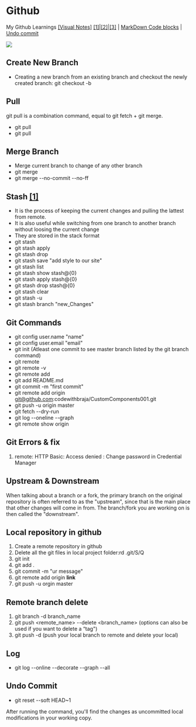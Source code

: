 # Github
My Github Learnings
[[Visual Notes]](https://www.draw.io)
[[1]](https://www.youtube.com/watch?v=3a2x1iJFJWc)|[[2]](https://guide.freecodecamp.org/git/git-pull/)|[[3]](https://help.github.com/en/github/using-git/about-remote-repositories)
| [MarkDown Code blocks](https://support.codebasehq.com/articles/tips-tricks/syntax-highlighting-in-markdown)
| [Undo commit](https://www.git-tower.com/learn/git/faq/undo-last-commit)

![](https://i.ibb.co/0X29fQ2/Git-Work-Flow.png)

## Create New Branch
* Creating a new branch from an existing branch and checkout the newly created branch: git checkout -b <branch-Name>
  
## Pull
git pull is a combination command, equal to git fetch + git merge.
* git pull
* git pull 

## Merge Branch
* Merge current branch to change of any other branch 
* git merge <branch-Name> 
* git merge <branch-name> --no-commit --no-ff

## Stash [[1]](https://www.atlassian.com/git/tutorials/saving-changes/git-stash#re-applying-your-stashed-changes)
* It is the process of keeping the current changes and pulling the lattest from remote.
* It is also useful while switching from one branch to another branch without loosing the current change
* They are stored in the stack format
* git stash
* git stash apply
* git stash drop
* git stash save "add style to our site"
* git stash list
* git stash show stash@{0}
* git stash apply stash@{0}
* git stash drop stash@{0}
* git stash clear
* git stash -u
* git stash branch "new_Changes"

## Git Commands
* git config user.name "name"
* git config user.email "email"
* git init (Atleast one commit to see master branch listed by the git branch command)
* git remote
* git remote -v
* git remote add <name> <url>
* git add README.md
* git commit -m "first commit"
* git remote add origin git@github.com:codewithbraja/CustomComponents001.git
* git push -u origin master
* git fetch --dry-run
* git log --oneline --graph
* git remote show origin

## Git Errors & fix
1. remote: HTTP Basic: Access denied : Change password in Credential Manager

## Upstream & Downstream
When talking about a branch or a fork, the primary branch on the original repository is often referred to as the "upstream", since that is the main place that other changes will come in from. The branch/fork you are working on is then called the "downstream".

## Local repository in github
1. Create a remote repository in github
2. Delete all the git files in local project folder:rd .git/S/Q
3. git init
4. git add .
5. git commit -m "ur message"
6. git remote add origin **link**
7. git push -u orgin master

## Remote branch delete
1. git branch -d branch_name
2. git push <remote_name> --delete <branch_name> (options can also be used if you want to delete a “tag")
3. git push -d (push your local branch to remote and delete your local)

## Log
* git log --online --decorate --graph --all

## Undo Commit
* git reset --soft HEAD~1

After running the command, you'll find the changes as uncommitted local modifications in your working copy.
